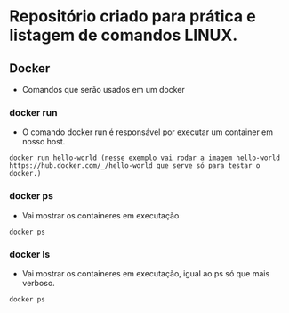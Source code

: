 # Repositório criado para prática e listagem de comandos LINUX.

## Docker

- Comandos que serão usados em um docker

### docker run

- O comando docker run é responsável por executar um container em nosso host.

```
docker run hello-world (nesse exemplo vai rodar a imagem hello-world https://hub.docker.com/_/hello-world que serve só para testar o docker.)
```

### docker ps

- Vai mostrar os containeres em executação

```
docker ps
```

### docker ls

- Vai mostrar os containeres em executação, igual ao ps só que mais verboso.

```
docker ps
```
